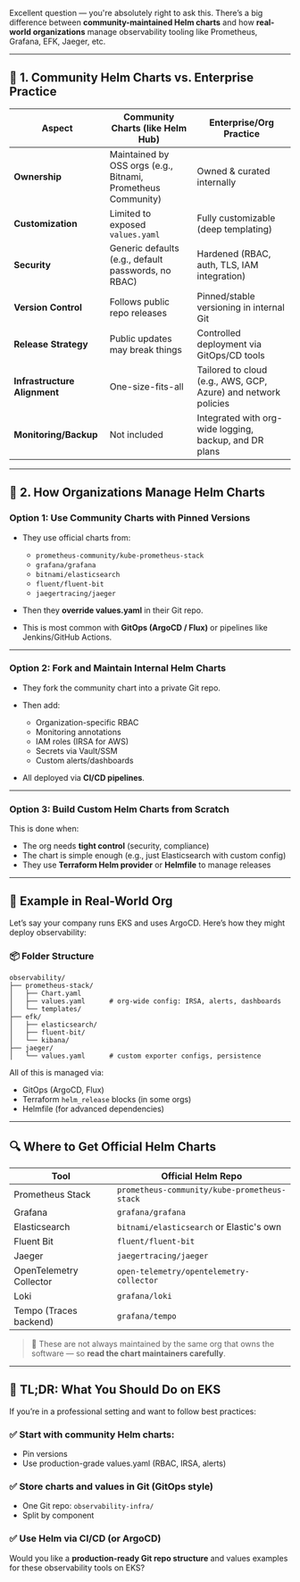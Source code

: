 Excellent question — you're absolutely right to ask this. There’s a big difference between **community-maintained Helm charts** and how **real-world organizations** manage observability tooling like Prometheus, Grafana, EFK, Jaeger, etc.

---

## 🧰 1. Community Helm Charts vs. Enterprise Practice

| Aspect                       | Community Charts (like Helm Hub)                             | Enterprise/Org Practice                                        |
| ---------------------------- | ------------------------------------------------------------ | -------------------------------------------------------------- |
| **Ownership**                | Maintained by OSS orgs (e.g., Bitnami, Prometheus Community) | Owned & curated internally                                     |
| **Customization**            | Limited to exposed `values.yaml`                             | Fully customizable (deep templating)                           |
| **Security**                 | Generic defaults (e.g., default passwords, no RBAC)          | Hardened (RBAC, auth, TLS, IAM integration)                    |
| **Version Control**          | Follows public repo releases                                 | Pinned/stable versioning in internal Git                       |
| **Release Strategy**         | Public updates may break things                              | Controlled deployment via GitOps/CD tools                      |
| **Infrastructure Alignment** | One-size-fits-all                                            | Tailored to cloud (e.g., AWS, GCP, Azure) and network policies |
| **Monitoring/Backup**        | Not included                                                 | Integrated with org-wide logging, backup, and DR plans         |

---

## 🏢 2. How Organizations Manage Helm Charts

### Option 1: Use Community Charts with Pinned Versions

* They use official charts from:

  * `prometheus-community/kube-prometheus-stack`
  * `grafana/grafana`
  * `bitnami/elasticsearch`
  * `fluent/fluent-bit`
  * `jaegertracing/jaeger`
* Then they **override values.yaml** in their Git repo.
* This is most common with **GitOps (ArgoCD / Flux)** or pipelines like Jenkins/GitHub Actions.

---

### Option 2: Fork and Maintain Internal Helm Charts

* They fork the community chart into a private Git repo.
* Then add:

  * Organization-specific RBAC
  * Monitoring annotations
  * IAM roles (IRSA for AWS)
  * Secrets via Vault/SSM
  * Custom alerts/dashboards
* All deployed via **CI/CD pipelines**.

---

### Option 3: Build Custom Helm Charts from Scratch

This is done when:

* The org needs **tight control** (security, compliance)
* The chart is simple enough (e.g., just Elasticsearch with custom config)
* They use **Terraform Helm provider** or **Helmfile** to manage releases

---

## 🔁 Example in Real-World Org

Let’s say your company runs EKS and uses ArgoCD. Here’s how they might deploy observability:

### 📦 Folder Structure

```
observability/
├── prometheus-stack/
│   ├── Chart.yaml
│   ├── values.yaml      # org-wide config: IRSA, alerts, dashboards
│   └── templates/
├── efk/
│   ├── elasticsearch/
│   ├── fluent-bit/
│   └── kibana/
├── jaeger/
│   └── values.yaml      # custom exporter configs, persistence
```

All of this is managed via:

* GitOps (ArgoCD, Flux)
* Terraform `helm_release` blocks (in some orgs)
* Helmfile (for advanced dependencies)

---

## 🔍 Where to Get Official Helm Charts

| Tool                    | Official Helm Repo                           |
| ----------------------- | -------------------------------------------- |
| Prometheus Stack        | `prometheus-community/kube-prometheus-stack` |
| Grafana                 | `grafana/grafana`                            |
| Elasticsearch           | `bitnami/elasticsearch` or Elastic's own     |
| Fluent Bit              | `fluent/fluent-bit`                          |
| Jaeger                  | `jaegertracing/jaeger`                       |
| OpenTelemetry Collector | `open-telemetry/opentelemetry-collector`     |
| Loki                    | `grafana/loki`                               |
| Tempo (Traces backend)  | `grafana/tempo`                              |

> 🛑 These are not always maintained by the same org that owns the software — so **read the chart maintainers carefully**.

---

## 🏁 TL;DR: What You Should Do on EKS

If you’re in a professional setting and want to follow best practices:

### ✅ Start with community Helm charts:

* Pin versions
* Use production-grade values.yaml (RBAC, IRSA, alerts)

### ✅ Store charts and values in Git (GitOps style)

* One Git repo: `observability-infra/`
* Split by component

### ✅ Use Helm via CI/CD (or ArgoCD)

Would you like a **production-ready Git repo structure** and values examples for these observability tools on EKS?
